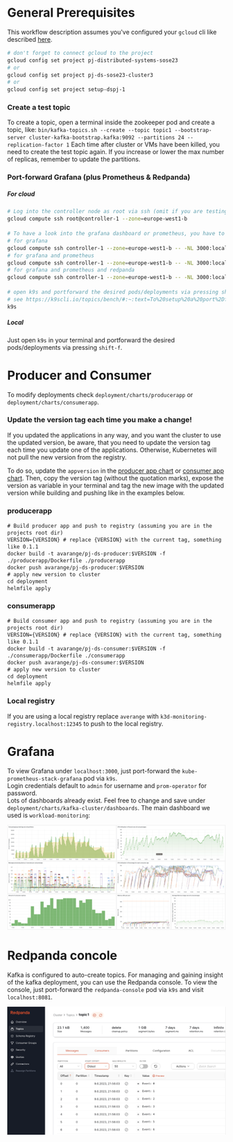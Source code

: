 # General Prerequisites

This workflow description assumes you've configured your `gcloud` cli like described [here](SETUP_GCLOUD.md).
```bash
# don't forget to connect gcloud to the project
gcloud config set project pj-distributed-systems-sose23
# or
gcloud config set project pj-ds-sose23-cluster3
# or
gcloud config set project setup-dspj-1
```

### Create a test topic
To create a topic, open a terminal inside the zookeeper pod and create a topic, like:
`bin/kafka-topics.sh --create --topic topic1 --bootstrap-server cluster-kafka-bootstrap.kafka:9092 --partitions 24 --replication-factor 1`
Each time after cluster or VMs have been killed, you need to create the test topic again.
If you increase or lower the max number of replicas, remember to update the partitions.

### Port-forward Grafana (plus Prometheus & Redpanda)

##### For cloud
```bash
# Log into the controller node as root via ssh (omit if you are testing on local machine)
gcloud compute ssh root@controller-1 --zone=europe-west1-b

# To have a look into the grafana dashboard or prometheus, you have to create a ssh-tunnel to the vm
# for grafana
gcloud compute ssh controller-1 --zone=europe-west1-b -- -NL 3000:localhost:3000
# for grafana and prometheus 
gcloud compute ssh controller-1 --zone=europe-west1-b -- -NL 3000:localhost:3000 -NL 9090:localhost:9090
# for grafana and prometheus and redpanda 
gcloud compute ssh controller-1 --zone=europe-west1-b -- -NL 3000:localhost:3000 -NL 9090:localhost:9090 -NL 8081:localhost:8081

# open k9s and portforward the desired pods/deployments via pressing shift-f
# see https://k9scli.io/topics/bench/#:~:text=To%20setup%20a%20port%2Dforward,out%20your%20active%20port%2Dforwards.
k9s
```

##### Local
Just open `k9s` in your terminal and portforward the desired pods/deployments via pressing `shift-f`.

# Producer and Consumer
To modify deployments check `deployment/charts/producerapp` or `deployment/charts/consumerapp`. <br>

### Update the version tag each time you make a change!
If you updated the applications in any way, and you want the cluster to use the updated version,
be aware, that you need to update the version tag each time you update one of the applications.
Otherwise, Kubernetes will not pull the new version from the registry.

To do so, update the `appversion` in the [producer app chart](../deployment/charts/producerapp/Chart.yaml) or
[consumer app chart](../deployment/charts/consumerapp/Chart.yaml).
Then, copy the version tag (without the quotation marks), expose the version as variable in your terminal
and tag the new image with the updated version while building and pushing like in the examples below.

### producerapp
```shell
# Build producer app and push to registry (assuming you are in the projects root dir)
VERSION={VERSION} # replace {VERSION} with the current tag, something like 0.1.1
docker build -t avarange/pj-ds-producer:$VERSION -f ./producerapp/Dockerfile ./producerapp 
docker push avarange/pj-ds-producer:$VERSION
# apply new version to cluster
cd deployment
helmfile apply 
```

### consumerapp
```shell
# Build consumer app and push to registry (assuming you are in the projects root dir)
VERSION={VERSION} # replace {VERSION} with the current tag, something like 0.1.1
docker build -t avarange/pj-ds-consumer:$VERSION -f ./consumerapp/Dockerfile ./consumerapp 
docker push avarange/pj-ds-consumer:$VERSION
# apply new version to cluster
cd deployment
helmfile apply 
 ```

### Local registry
If you are using a local registry replace `averange` with `k3d-monitoring-registry.localhost:12345` 
to push to the local registry.

# Grafana
To view Grafana under `localhost:3000`, just port-forward the `kube-prometheus-stack-grafana` pod via `k9s`. <br>
Login credentials default to `admin` for username and `prom-operator` for password. <br>
Lots of dashboards already exist. Feel free to change and save under `deployment/charts/kafka-cluster/dashboards`.
The main dashboard we used is `workload-monitoring`:

![workload monitoring dashboard](media/dashboard.png)

# Redpanda concole
Kafka is configured to auto-create topics. For managing and gaining insight of the kafka deployment, you can use the
Redpanda console.
To view the console, just port-forward the `redpanda-console` pod via `k9s` and visit `localhost:8081`.

![Redpanda console topic overview](media/redpanda_console.png)
